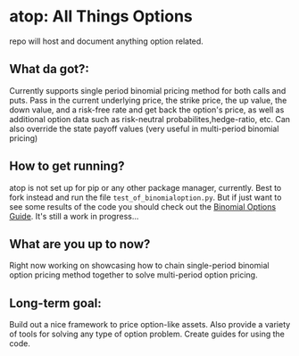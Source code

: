 # atop: All Things Options

repo will host and document anything option related. 


## What da got?:
Currently supports single period binomial pricing method for both calls and puts. Pass in the current underlying price, the strike price, the up value, the down value, and a risk-free rate and get back the option's price, as well as additional option data such as risk-neutral probabilites,hedge-ratio, etc. Can also override the state payoff values (very useful in multi-period binomial pricing)

## How to get running?
atop is not set up for pip or any other package manager, currently. Best to fork instead and run the file `test_of_binomialoption.py`. But if just want to see some results of the code you should check out the [Binomial Options Guide](https://github.com/tmnewt/atop/blob/master/Notebooks/Binomial%20Opts%20Guide.ipynb). It's still a work in progress...

## What are you up to now?

Right now working on showcasing how to chain single-period binomial option pricing method together to solve multi-period option pricing. 

## Long-term goal:
Build out a nice framework to price option-like assets. Also provide a variety of tools for solving any type of option problem. Create guides for using the code.
